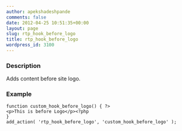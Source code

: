 ```yaml
---
author: apekshadeshpande
comments: false
date: 2012-04-25 10:51:35+00:00
layout: page
slug: rtp_hook_before_logo
title: rtp_hook_before_logo
wordpress_id: 3100
---
```


### Description


Adds content before site logo.


### Example



    
    function custom_hook_before_logo() { ?>
    <p>This is before Logo</p><?php
    }
    add_action( 'rtp_hook_before_logo', 'custom_hook_before_logo' );
